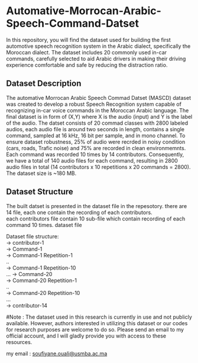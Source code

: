 # Automative-Morrocan-Arabic-Speech-Command-Datset
In this repository, you will find the dataset used for building the first automotive speech recognition system in the Arabic dialect, specifically the Moroccan dialect. The dataset includes 20 commonly used in-car commands, carefully selected to aid Arabic drivers in making their driving experience comfortable and safe by reducing the distraction ratio.

## Dataset Description

The automative Morrocan Arabic Speech Commad Datset (MASCD) dataset was created to develop a robust Speech Recognition system capable of recognizing in-car voice commands in the Moroccan Arabic language. 
The final dataset is in form of (X,Y)  where X is the audio (input) and Y is the label of the audio. The datset consists of 20 commad classes with 2800 labeled audios, each audio file is around two seconds in length, contains a single command, sampled at 16 kHz, 16 bit per sample, and in mono channel. To ensure dataset robustness, 25% of audio were recrded in noisy condition (cars, roads, Trafic noise) and 75% are recorded in clean environmemnts. 
Each command was recorded 10 times by 14 contributors. Consequently, we have a total of 140 audio files for each command, resulting in 2800 audio files in total (14 contributors x 10 repetitions x 20 commands = 2800).
The dataset size is ~180 MB.

## Dataset Structure
The built datset is presented in the dataset file in the repesotory. 
there are 14 file, each one contain the recording of each  contributors.    
each contributors file contain 10 sub-file which contain recording of each command 10 times. 
dataset file

Dataset file structure:   <br>
  -> contributor-1   
     -> Command-1  
         -> Command-1 Repetition-1  
         ..  
         -> Command-1 Repetition-10  
    ...
    -> Command-20  
         -> Command-20 Repetition-1  
         ..  
         -> Command-20 Repetition-10  
  ...  
  -> contributor-14  
 

    


#Note :
The dataset used in this research is currently in use and not publicly available. 
However, authors interested in utilizing this dataset or our codes for research purposes are welcome to do so. 
Please send an email to my official account, and I will gladly provide you with access to these resources.

my email : soufiyane.ouali@usmba.ac.ma
